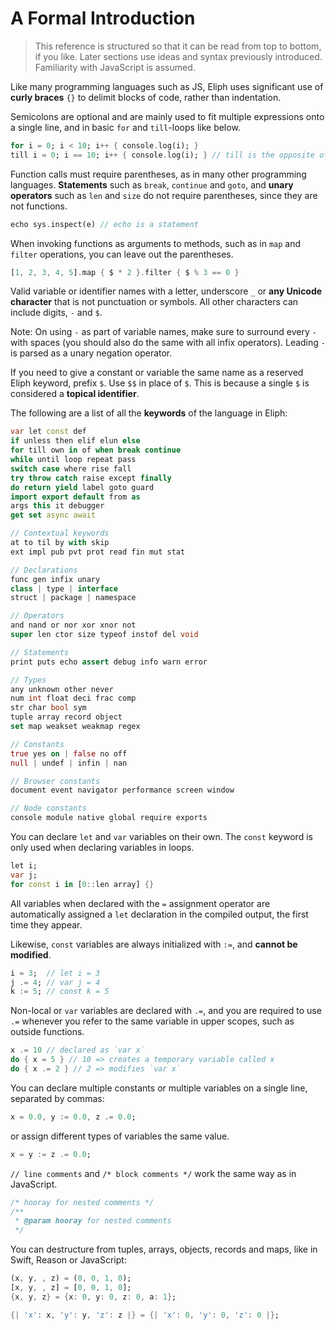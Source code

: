 # A Formal Introduction

> This reference is structured so that it can be read from top to bottom, if you like. Later sections use ideas and syntax previously introduced. Familiarity with JavaScript is assumed.

Like many programming languages such as JS, Eliph uses significant use of **curly braces** `{}` to delimit blocks of code, rather than indentation.

Semicolons are optional and are mainly used to fit multiple expressions onto a single line, and in basic `for` and `till`-loops like below.

```dart
for i = 0; i < 10; i++ { console.log(i); }
till i = 0; i == 10; i++ { console.log(i); } // till is the opposite of for
```

Function calls must require parentheses, as in many other programming languages. **Statements** such as `break`, `continue` and `goto`, and **unary operators** such as `len` and `size` do not require parentheses, since they are not functions.

```dart
echo sys.inspect(e) // echo is a statement
```

When invoking functions as arguments to methods, such as in `map` and `filter` operations, you can leave out the parentheses.

```dart
[1, 2, 3, 4, 5].map { $ * 2 }.filter { $ % 3 == 0 }
```

Valid variable or identifier names with a letter, underscore `_` or **any Unicode character** that is not punctuation or symbols. All other characters can include digits, `-` and `$`.

Note: On using `-` as part of variable names, make sure to surround every `-` with spaces (you should also do the same with all infix operators). Leading `-` is parsed as a unary negation operator.

If you need to give a constant or variable the same name as a reserved Eliph keyword, prefix `$`. Use `$$` in place of `$`. This is because a single `$` is considered a **topical identifier**.

The following are a list of all the **keywords** of the language in Eliph:

```dart
var let const def
if unless then elif elun else
for till own in of when break continue
while until loop repeat pass
switch case where rise fall
try throw catch raise except finally
do return yield label goto guard
import export default from as
args this it debugger
get set async await

// Contextual keywords
at to til by with skip
ext impl pub pvt prot read fin mut stat

// Declarations
func gen infix unary
class | type | interface
struct | package | namespace

// Operators
and nand or nor xor xnor not
super len ctor size typeof instof del void

// Statements
print puts echo assert debug info warn error

// Types
any unknown other never
num int float deci frac comp
str char bool sym
tuple array record object
set map weakset weakmap regex

// Constants
true yes on | false no off
null | undef | infin | nan

// Browser constants
document event navigator performance screen window

// Node constants
console module native global require exports
```

You can declare `let` and `var` variables on their own. The `const` keyword is only used when declaring variables in loops.

```dart
let i;
var j;
for const i in [0::len array] {}
```

All variables when declared with the `=` assignment operator are automatically assigned a `let` declaration in the compiled output, the first time they appear.

Likewise, `const` variables are always initialized with `:=`, and **cannot be modified**.

```dart
i = 3;  // let i = 3
j .= 4; // var j = 4
k := 5; // const k = 5
```

Non-local or `var` variables are declared with `.=`, and you are required to use `.=` whenever you refer to the same variable in upper scopes, such as outside functions.

```dart
x .= 10 // declared as `var x`
do { x = 5 } // 10 => creates a temporary variable called x
do { x .= 2 } // 2 => modifies `var x`
```

You can declare multiple constants or multiple variables on a single line, separated by commas:

```dart
x = 0.0, y := 0.0, z .= 0.0;
```

or assign different types of variables the same value.

```dart
x = y := z .= 0.0;
```

`// line comments` and `/* block comments */` work the same way as in JavaScript.

```dart
/* hooray for nested comments */
/**
 * @param hooray for nested comments
 */
```

You can destructure from tuples, arrays, objects, records and maps, like in Swift, Reason or JavaScript:

```dart
(x, y, , z) = (0, 0, 1, 0);
[x, y, , z] = [0, 0, 1, 0];
{x, y, z} = {x: 0, y: 0, z: 0, a: 1};

{| 'x': x, 'y': y, 'z': z |} = {| 'x': 0, 'y': 0, 'z': 0 |};
```
